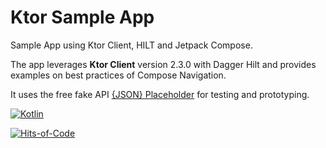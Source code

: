 # Ktor Sample App

Sample App using Ktor Client, HILT and Jetpack Compose.

The app leverages **Ktor Client** version 2.3.0 with Dagger Hilt and provides examples on best practices of Compose Navigation.

It uses the free fake API [{JSON} Placeholder](https://jsonplaceholder.typicode.com/) for testing and prototyping.

[![Kotlin](https://img.shields.io/badge/kotlin-1.8.10-blue.svg?logo=kotlin)](http://kotlinlang.org)

[![Hits-of-Code](https://hitsofcode.com/github/javimar/KtorSampleApp?branch=master)](https://hitsofcode.com/github/javimar/KtorSampleApp/view?branch=master)
